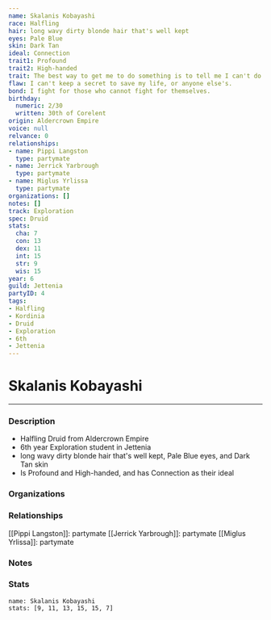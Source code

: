 ```yaml
---
name: Skalanis Kobayashi
race: Halfling
hair: long wavy dirty blonde hair that's well kept
eyes: Pale Blue
skin: Dark Tan
ideal: Connection
trait1: Profound
trait2: High-handed
trait: The best way to get me to do something is to tell me I can't do it.
flaw: I can't keep a secret to save my life, or anyone else's.
bond: I fight for those who cannot fight for themselves.
birthday:
  numeric: 2/30
  written: 30th of Corelent
origin: Aldercrown Empire
voice: null
relvance: 0
relationships:
- name: Pippi Langston
  type: partymate
- name: Jerrick Yarbrough
  type: partymate
- name: Miglus Yrlissa
  type: partymate
organizations: []
notes: []
track: Exploration
spec: Druid
stats:
  cha: 7
  con: 13
  dex: 11
  int: 15
  str: 9
  wis: 15
year: 6
guild: Jettenia
partyID: 4
tags:
- Halfling
- Kordinia
- Druid
- Exploration
- 6th
- Jettenia
---
```

# Skalanis Kobayashi
---
### Description
- Halfling Druid from Aldercrown Empire
- 6th year Exploration student in Jettenia
- long wavy dirty blonde hair that's well kept, Pale Blue eyes, and Dark Tan skin
- Is Profound and High-handed, and has Connection as their ideal

### Organizations

### Relationships
[[Pippi Langston]]: partymate
[[Jerrick Yarbrough]]: partymate
[[Miglus Yrlissa]]: partymate

### Notes

### Stats
```statblock
name: Skalanis Kobayashi
stats: [9, 11, 13, 15, 15, 7]
```